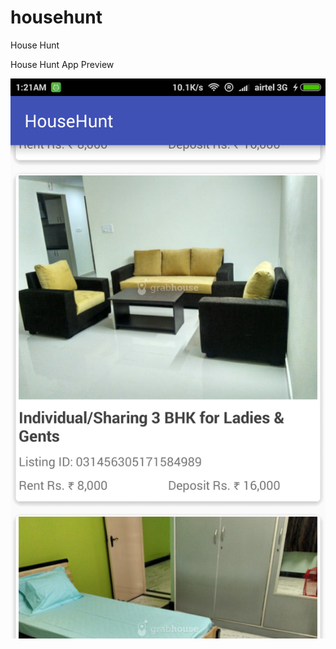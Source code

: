 # househunt
House Hunt

House Hunt App Preview

![House hunt preview](https://raw.githubusercontent.com/pamu/househunt/master/preview.png "House Hunt Preview")
